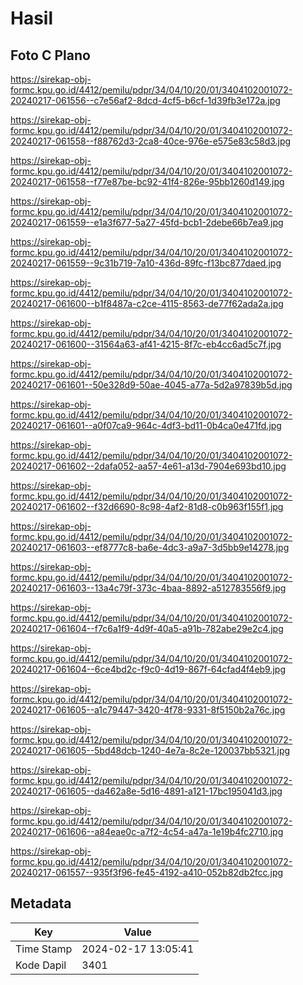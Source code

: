 # Hasil

## Foto C Plano

https://sirekap-obj-formc.kpu.go.id/4412/pemilu/pdpr/34/04/10/20/01/3404102001072-20240217-061556--c7e56af2-8dcd-4cf5-b6cf-1d39fb3e172a.jpg

https://sirekap-obj-formc.kpu.go.id/4412/pemilu/pdpr/34/04/10/20/01/3404102001072-20240217-061558--f88762d3-2ca8-40ce-976e-e575e83c58d3.jpg

https://sirekap-obj-formc.kpu.go.id/4412/pemilu/pdpr/34/04/10/20/01/3404102001072-20240217-061558--f77e87be-bc92-41f4-826e-95bb1260d149.jpg

https://sirekap-obj-formc.kpu.go.id/4412/pemilu/pdpr/34/04/10/20/01/3404102001072-20240217-061559--e1a3f677-5a27-45fd-bcb1-2debe66b7ea9.jpg

https://sirekap-obj-formc.kpu.go.id/4412/pemilu/pdpr/34/04/10/20/01/3404102001072-20240217-061559--9c31b719-7a10-436d-89fc-f13bc877daed.jpg

https://sirekap-obj-formc.kpu.go.id/4412/pemilu/pdpr/34/04/10/20/01/3404102001072-20240217-061600--b1f8487a-c2ce-4115-8563-de77f62ada2a.jpg

https://sirekap-obj-formc.kpu.go.id/4412/pemilu/pdpr/34/04/10/20/01/3404102001072-20240217-061600--31564a63-af41-4215-8f7c-eb4cc6ad5c7f.jpg

https://sirekap-obj-formc.kpu.go.id/4412/pemilu/pdpr/34/04/10/20/01/3404102001072-20240217-061601--50e328d9-50ae-4045-a77a-5d2a97839b5d.jpg

https://sirekap-obj-formc.kpu.go.id/4412/pemilu/pdpr/34/04/10/20/01/3404102001072-20240217-061601--a0f07ca9-964c-4df3-bd11-0b4ca0e471fd.jpg

https://sirekap-obj-formc.kpu.go.id/4412/pemilu/pdpr/34/04/10/20/01/3404102001072-20240217-061602--2dafa052-aa57-4e61-a13d-7904e693bd10.jpg

https://sirekap-obj-formc.kpu.go.id/4412/pemilu/pdpr/34/04/10/20/01/3404102001072-20240217-061602--f32d6690-8c98-4af2-81d8-c0b963f155f1.jpg

https://sirekap-obj-formc.kpu.go.id/4412/pemilu/pdpr/34/04/10/20/01/3404102001072-20240217-061603--ef8777c8-ba6e-4dc3-a9a7-3d5bb9e14278.jpg

https://sirekap-obj-formc.kpu.go.id/4412/pemilu/pdpr/34/04/10/20/01/3404102001072-20240217-061603--13a4c79f-373c-4baa-8892-a512783556f9.jpg

https://sirekap-obj-formc.kpu.go.id/4412/pemilu/pdpr/34/04/10/20/01/3404102001072-20240217-061604--f7c6a1f9-4d9f-40a5-a91b-782abe29e2c4.jpg

https://sirekap-obj-formc.kpu.go.id/4412/pemilu/pdpr/34/04/10/20/01/3404102001072-20240217-061604--6ce4bd2c-f9c0-4d19-867f-64cfad4f4eb9.jpg

https://sirekap-obj-formc.kpu.go.id/4412/pemilu/pdpr/34/04/10/20/01/3404102001072-20240217-061605--a1c79447-3420-4f78-9331-8f5150b2a76c.jpg

https://sirekap-obj-formc.kpu.go.id/4412/pemilu/pdpr/34/04/10/20/01/3404102001072-20240217-061605--5bd48dcb-1240-4e7a-8c2e-120037bb5321.jpg

https://sirekap-obj-formc.kpu.go.id/4412/pemilu/pdpr/34/04/10/20/01/3404102001072-20240217-061605--da462a8e-5d16-4891-a121-17bc195041d3.jpg

https://sirekap-obj-formc.kpu.go.id/4412/pemilu/pdpr/34/04/10/20/01/3404102001072-20240217-061606--a84eae0c-a7f2-4c54-a47a-1e19b4fc2710.jpg

https://sirekap-obj-formc.kpu.go.id/4412/pemilu/pdpr/34/04/10/20/01/3404102001072-20240217-061557--935f3f96-fe45-4192-a410-052b82db2fcc.jpg


## Metadata

| Key        | Value               |
| ---------- | ------------------- |
| Time Stamp | 2024-02-17 13:05:41 |
| Kode Dapil | 3401                |



